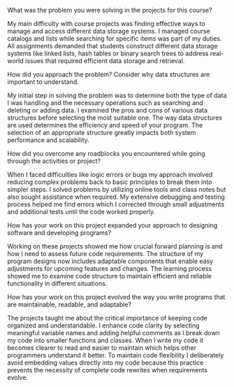 What was the problem you were solving in the projects for this course?

My main difficulty with course projects was finding effective ways to manage and access different data storage systems. I managed course catalogs and lists while searching for specific items was part of my duties. All assignments demanded that students construct different data storage systems like linked lists, hash tables or binary search trees to address real-world issues that required efficient data storage and retrieval.

How did you approach the problem? Consider why data structures are important to understand.  

My initial step in solving the problem was to determine both the type of data I was handling and the necessary operations such as searching and deleting or adding data. I examined the pros and cons of various data structures before selecting the most suitable one. The way data structures are used determines the efficiency and speed of your program. The selection of an appropriate structure greatly impacts both system performance and scalability.

How did you overcome any roadblocks you encountered while going through the activities or project?  

When I faced difficulties like logic errors or bugs my approach involved reducing complex problems back to basic principles to break them into simpler steps. I solved problems by utilizing online tools and class notes but also sought assistance when required. My extensive debugging and testing process helped me find errors which I corrected through small adjustments and additional tests until the code worked properly.

How has your work on this project expanded your approach to designing software and developing programs?  

Working on these projects showed me how crucial forward planning is and how I need to assess future code requirements. The structure of my program designs now includes adaptable components that enable easy adjustments for upcoming features and changes. The learning process showed me to examine code structure to maintain efficient and reliable functionality in different situations.

How has your work on this project evolved the way you write programs that are maintainable, readable, and adaptable?  

The projects taught me about the critical importance of keeping code organized and understandable. I enhance code clarity by selecting meaningful variable names and adding helpful comments as I break down my code into smaller functions and classes. When I write my code it becomes clearer to read and easier to maintain which helps other programmers understand it better. To maintain code flexibility I deliberately avoid embedding values directly into my code because this practice prevents the necessity of complete code rewrites when requirements evolve.
